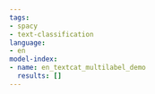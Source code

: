 ```yaml
---
tags:
- spacy
- text-classification
language:
- en
model-index:
- name: en_textcat_multilabel_demo
  results: []
---
```


